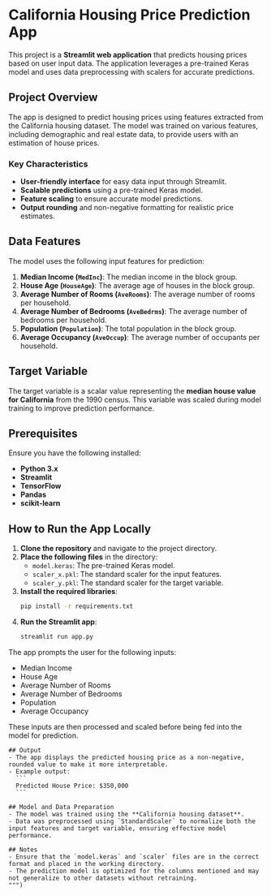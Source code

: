 # California Housing Price Prediction App

This project is a **Streamlit web application** that predicts housing prices based on user input data. The application leverages a pre-trained Keras model and uses data preprocessing with scalers for accurate predictions.

## Project Overview

The app is designed to predict housing prices using features extracted from the California housing dataset. The model was trained on various features, including demographic and real estate data, to provide users with an estimation of house prices.

### Key Characteristics

- **User-friendly interface** for easy data input through Streamlit.
- **Scalable predictions** using a pre-trained Keras model.
- **Feature scaling** to ensure accurate model predictions.
- **Output rounding** and non-negative formatting for realistic price estimates.

## Data Features

The model uses the following input features for prediction:

1. **Median Income (`MedInc`)**: The median income in the block group.
2. **House Age (`HouseAge`)**: The average age of houses in the block group.
3. **Average Number of Rooms (`AveRooms`)**: The average number of rooms per household.
4. **Average Number of Bedrooms (`AveBedrms`)**: The average number of bedrooms per household.
5. **Population (`Population`)**: The total population in the block group.
6. **Average Occupancy (`AveOccup`)**: The average number of occupants per household.

## Target Variable

The target variable is a scalar value representing the **median house value for California** from the 1990 census. This variable was scaled during model training to improve prediction performance.

## Prerequisites

Ensure you have the following installed:

- **Python 3.x**
- **Streamlit**
- **TensorFlow**
- **Pandas**
- **scikit-learn**

## How to Run the App Locally

1. **Clone the repository** and navigate to the project directory.
2. **Place the following files** in the directory:
   - `model.keras`: The pre-trained Keras model.
   - `scaler_x.pkl`: The standard scaler for the input features.
   - `scaler_y.pkl`: The standard scaler for the target variable.
3. **Install the required libraries**:
   ```bash
   pip install -r requirements.txt
4. **Run the Streamlit app**:
   ```bash
   streamlit run app.py


The app prompts the user for the following inputs:

- Median Income
- House Age
- Average Number of Rooms
- Average Number of Bedrooms
- Population
- Average Occupancy

These inputs are then processed and scaled before being fed into the model for prediction.

    ## Output
    - The app displays the predicted housing price as a non-negative, rounded value to make it more interpretable.
    - Example output:
      ```
      Predicted House Price: $350,000
      ```

    ## Model and Data Preparation
    - The model was trained using the **California housing dataset**.
    - Data was preprocessed using `StandardScaler` to normalize both the input features and target variable, ensuring effective model performance.

    ## Notes
    - Ensure that the `model.keras` and `scaler` files are in the correct format and placed in the working directory.
    - The prediction model is optimized for the columns mentioned and may not generalize to other datasets without retraining.
    """)
